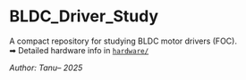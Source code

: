 # BLDC_Driver_Study

A compact repository for studying BLDC motor drivers (FOC).  
➡ Detailed hardware info in [`hardware/`](hardware/)  

*Author: Tanu– 2025*
